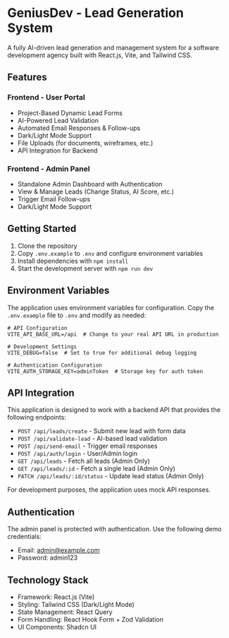 
# GeniusDev - Lead Generation System

A fully AI-driven lead generation and management system for a software development agency built with React.js, Vite, and Tailwind CSS.

## Features

### Frontend - User Portal
- Project-Based Dynamic Lead Forms
- AI-Powered Lead Validation
- Automated Email Responses & Follow-ups
- Dark/Light Mode Support
- File Uploads (for documents, wireframes, etc.)
- API Integration for Backend

### Frontend - Admin Panel
- Standalone Admin Dashboard with Authentication
- View & Manage Leads (Change Status, AI Score, etc.)
- Trigger Email Follow-ups
- Dark/Light Mode Support

## Getting Started

1. Clone the repository
2. Copy `.env.example` to `.env` and configure environment variables
3. Install dependencies with `npm install`
4. Start the development server with `npm run dev`

## Environment Variables

The application uses environment variables for configuration. Copy the `.env.example` file to `.env` and modify as needed:

```
# API Configuration
VITE_API_BASE_URL=/api  # Change to your real API URL in production

# Development Settings
VITE_DEBUG=false  # Set to true for additional debug logging

# Authentication Configuration
VITE_AUTH_STORAGE_KEY=adminToken  # Storage key for auth token
```

## API Integration

This application is designed to work with a backend API that provides the following endpoints:

- `POST /api/leads/create` - Submit new lead with form data
- `POST /api/validate-lead` - AI-based lead validation
- `POST /api/send-email` - Trigger email responses
- `POST /api/auth/login` - User/Admin login
- `GET /api/leads` - Fetch all leads (Admin Only)
- `GET /api/leads/:id` - Fetch a single lead (Admin Only)
- `PATCH /api/leads/:id/status` - Update lead status (Admin Only)

For development purposes, the application uses mock API responses.

## Authentication

The admin panel is protected with authentication. Use the following demo credentials:

- Email: admin@example.com
- Password: admin123

## Technology Stack

- Framework: React.js (Vite)
- Styling: Tailwind CSS (Dark/Light Mode)
- State Management: React Query
- Form Handling: React Hook Form + Zod Validation
- UI Components: Shadcn UI
